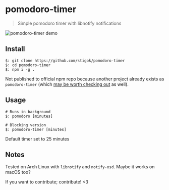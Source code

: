 # pomodoro-timer

> Simple pomodoro timer with libnotify notifications

![pomodoro-timer demo](https://68.media.tumblr.com/dbf0a81df3ce009531fd3f4b8cc98626/tumblr_ohrt1g04ZU1shy4i0o1_400.png)

## Install

    $: git clone https://github.com/stigok/pomodoro-timer
    $: cd pomodoro-timer
    $: npm i -g .

Not published to official npm repo because another project already exists as `pomodoro-timer` (which [may be worth checking out](https://github.com/niftylettuce/pomodoro-timer) as well).

## Usage

    # Runs in background
    $: pomodoro [minutes]

    # Blocking version
    $: pomodoro-timer [minutes]

Default timer set to 25 minutes

## Notes

Tested on Arch Linux with `libnotify` and `notify-osd`. Maybe it works on macOS too?

If you want to contribute; contribute! <3
